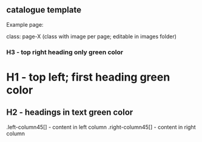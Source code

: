 catalogue template
----------------
Example page:

class: page-X (class with image per page; editable in images folder)
### H3 - top right heading only **green color**
# H1 - top left; first heading **green color**
## H2 - headings in text **green color**

.left-column45[] - content in left column
.right-column45[] - content in right column
